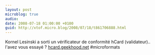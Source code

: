 ```yaml
---
layout: post
microblog: true
audio: 
date: 2008-07-18 01:00:00 +0100
guid: http://xtof.micro.blog/2008/07/18/t861706888.html
---
```

Kornel Lesinski a sorti un vérificateur de conformité hCard (validateur).. l'avez vous essayé ? [hcard.geekhood.net](http://hcard.geekhood.net/) #microformats
